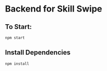 # Backend for Skill Swipe

## To Start:

```
npm start
```

## Install Dependencies

```
npm install
```